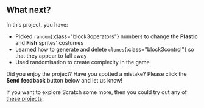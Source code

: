 ## What next?

In this project, you have:
+ Picked `random`{:class="block3operators"} numbers to change the **Plastic** and **Fish** sprites' costumes
+ Learned how to generate and delete `clones`{:class="block3control"} so that they appear to fall away
+ Used randomisation to create complexity in the game

Did you enjoy the project? Have you spotted a mistake? Please click the **Send feedback** button below and let us know!

If you want to explore Scratch some more, then you could try out any of [these projects](https://projects.raspberrypi.org/en/projects?software%5B%5D=scratch).
